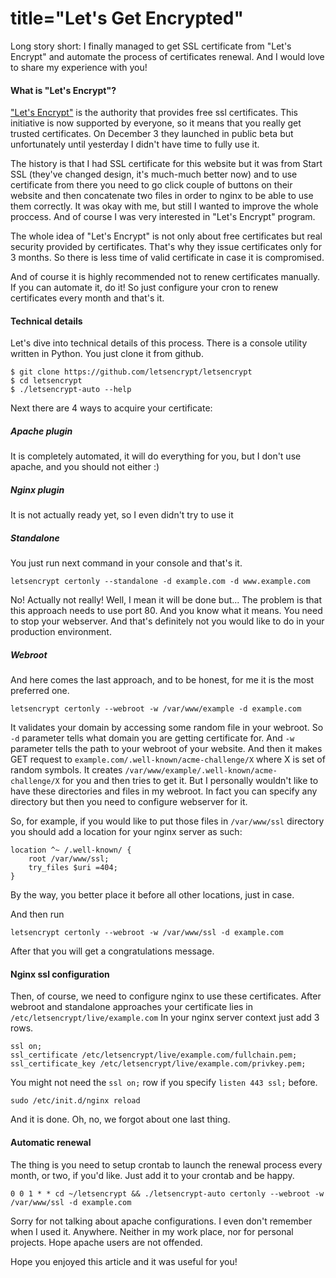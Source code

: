title="Let's Get Encrypted"
===
Long story short: I finally managed to get SSL certificate from "Let's Encrypt" and automate the process of certificates renewal.
And I would love to share my experience with you!

#### What is "Let's Encrypt"?

["Let's Encrypt"][letsencrypt] is the authority that provides free ssl certificates. This initiative is now supported by everyone,
so it means that you really get trusted certificates.
On December 3 they launched in public beta but unfortunately until yesterday I didn't have time to fully use it.

The history is that I had SSL certificate for this website but it was from Start SSL (they've changed design,
it's much-much better now) and to use certificate from there you need to go click couple of buttons on their website
and then concatenate two files in order to nginx to be able to use them correctly.
It was okay with me, but still I wanted to improve the whole proccess. And of course I was very interested in "Let's Encrypt" program.

The whole idea of "Let's Encrypt" is not only about free certificates but real security provided by certificates.
That's why they issue certificates only for 3 months. So there is less time of valid certificate in case it is compromised.

And of course it is highly recommended not to renew certificates manually. If you can automate it, do it!
So just configure your cron to renew certificates every month and that's it.

#### Technical details

Let's dive into technical details of this process. There is a console utility written in Python. You just clone it from github.

```
$ git clone https://github.com/letsencrypt/letsencrypt
$ cd letsencrypt
$ ./letsencrypt-auto --help
```

Next there are 4 ways to acquire your certificate:

##### Apache plugin
It is completely automated, it will do everything for you, but I don't use apache, and you should not either :)

##### Nginx plugin
It is not actually ready yet, so I even didn't try to use it

##### Standalone
You just run next command in your console and that's it.
```
letsencrypt certonly --standalone -d example.com -d www.example.com
```

No! Actually not really! Well, I mean it will be done but... The problem is that this approach needs to use port 80.
And you know what it means. You need to stop your webserver. And that's definitely not you would like to do
in your production environment.

##### Webroot
And here comes the last approach, and to be honest, for me it is the most preferred one.

```
letsencrypt certonly --webroot -w /var/www/example -d example.com
```

It validates your domain by accessing some random file in your webroot.
So ```-d``` parameter tells what domain you are getting certificate for.
And ```-w``` parameter tells the path to your webroot of your website.
And then it makes GET request to ```example.com/.well-known/acme-challenge/X``` where X is set of random symbols.
It creates ```/var/www/example/.well-known/acme-challenge/X``` for you and then tries to get it.
But I personally wouldn't like to have these directories and files in my webroot.
In fact you can specify any directory but then you need to configure webserver for it.

So, for example, if you would like to put those files in ```/var/www/ssl``` directory you should add a location
for your nginx server as such:

```
location ^~ /.well-known/ {
    root /var/www/ssl;
    try_files $uri =404;
}
```

By the way, you better place it before all other locations, just in case.

And then run

```
letsencrypt certonly --webroot -w /var/www/ssl -d example.com
```

After that you will get a congratulations message.

#### Nginx ssl configuration
Then, of course, we need to configure nginx to use these certificates.
After webroot and standalone approaches your certificate lies in ```/etc/letsencrypt/live/example.com```
In your nginx server context just add 3 rows.

```
ssl on;
ssl_certificate /etc/letsencrypt/live/example.com/fullchain.pem;
ssl_certificate_key /etc/letsencrypt/live/example.com/privkey.pem;
```

You might not need the ```ssl on;``` row if you specify ```listen 443 ssl;``` before.

```
sudo /etc/init.d/nginx reload
```

And it is done. Oh, no, we forgot about one last thing.

#### Automatic renewal
The thing is you need to setup crontab to launch the renewal process every month, or two, if you'd like.
Just add it to your crontab and be happy.

```
0 0 1 * * cd ~/letsencrypt && ./letsencrypt-auto certonly --webroot -w /var/www/ssl -d example.com
```

Sorry for not talking about apache configurations. I even don't remember when I used it. Anywhere.
Neither in my work place, nor for personal projects. Hope apache users are not offended.

Hope you enjoyed this article and it was useful for you!

[letsencrypt]: https://letsencrypt.org/
